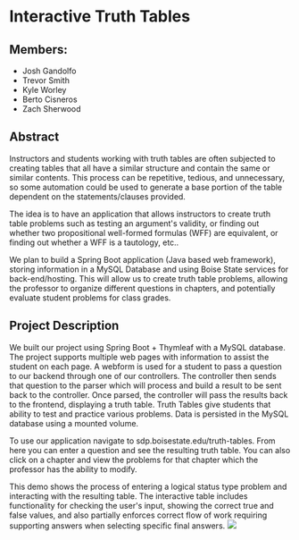 # Interactive Truth Tables


## Members:
 - Josh Gandolfo
 - Trevor Smith
 - Kyle Worley
 - Berto Cisneros
 - Zach Sherwood

## Abstract

Instructors and students working with truth tables are often subjected to creating tables that all have a similar
structure and contain the same or similar contents. This process can be repetitive, tedious, and unnecessary, so
some automation could be used to generate a base portion of the table dependent on the statements/clauses
provided.

The idea is to have an application that allows instructors to create truth table problems such as testing an
argument's validity, or finding out whether two propositional well-formed formulas (WFF) are equivalent, or
finding out whether a WFF is a tautology, etc..

We plan to build a Spring Boot application (Java based web framework), storing information in a MySQL
Database and using Boise State services for back-end/hosting. This will allow us to create truth table problems,
allowing the professor to organize different questions in chapters, and potentially evaluate student problems for
class grades.

## Project Description

We built our project using Spring Boot + Thymleaf with a MySQL database. The project supports multiple web pages with information to assist the student on each page. A webform is used for a student to pass a question to our backend through one of our controllers. The controller then sends that question to the parser which will process and build a result to be sent back to the controller. Once parsed, the controller will pass the results back to the frontend, displaying a truth table. Truth Tables give students that ability to test and practice various problems. Data is persisted in the MySQL database using a mounted volume.

To use our application navigate to sdp.boisestate.edu/truth-tables. From here you can enter a question and see the resulting truth table. You can also click on a chapter and view the problems for that chapter which the professor has the ability to modify. 

This demo shows the process of entering a logical status type problem and interacting with the resulting table. The interactive table includes functionality for checking the user's input, showing the correct true and false values, and also partially enforces correct flow of work requiring supporting answers when selecting specific final answers.
<img src="demo.gif">
